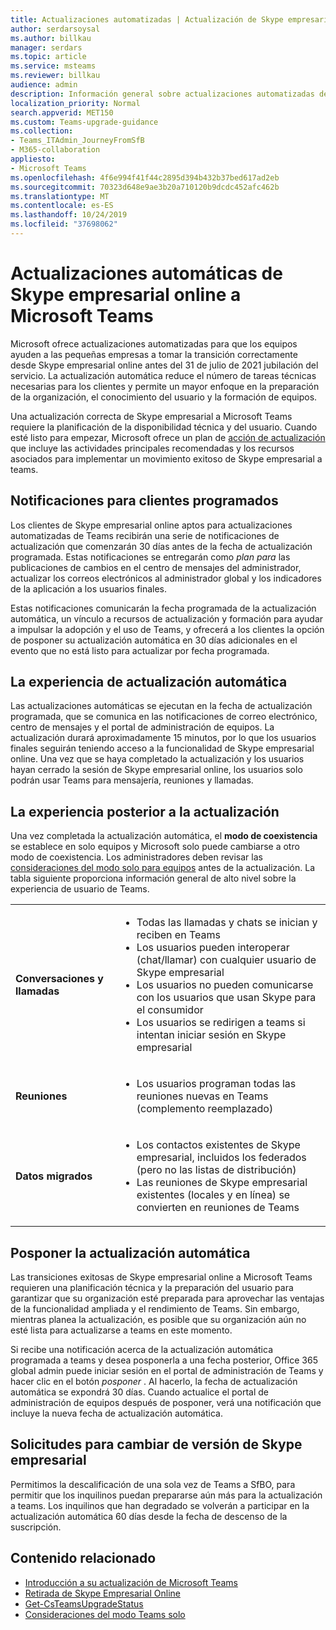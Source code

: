 ```yaml
---
title: Actualizaciones automatizadas | Actualización de Skype empresarial a teams
author: serdarsoysal
ms.author: billkau
manager: serdars
ms.topic: article
ms.service: msteams
ms.reviewer: billkau
audience: admin
description: Información general sobre actualizaciones automatizadas de Skype empresarial a equipos
localization_priority: Normal
search.appverid: MET150
ms.custom: Teams-upgrade-guidance
ms.collection:
- Teams_ITAdmin_JourneyFromSfB
- M365-collaboration
appliesto:
- Microsoft Teams
ms.openlocfilehash: 4f6e994f41f44c2895d394b432b37bed617ad2eb
ms.sourcegitcommit: 70323d648e9ae3b20a710120b9dcdc452afc462b
ms.translationtype: MT
ms.contentlocale: es-ES
ms.lasthandoff: 10/24/2019
ms.locfileid: "37698062"
---
```

# <a name="automated-upgrades-from-skype-for-business-online-to-microsoft-teams"></a>Actualizaciones automáticas de Skype empresarial online a Microsoft Teams

Microsoft ofrece actualizaciones automatizadas para que los equipos ayuden a las pequeñas empresas a tomar la transición correctamente desde Skype empresarial online antes del 31 de julio de 2021 jubilación del servicio. La actualización automática reduce el número de tareas técnicas necesarias para los clientes y permite un mayor enfoque en la preparación de la organización, el conocimiento del usuario y la formación de equipos.

Una actualización correcta de Skype empresarial a Microsoft Teams requiere la planificación de la disponibilidad técnica y del usuario. Cuando esté listo para empezar, Microsoft ofrece un plan de [acción de actualización](upgrade-basic.md) que incluye las actividades principales recomendadas y los recursos asociados para implementar un movimiento exitoso de Skype empresarial a teams.

## <a name="notifications-for-scheduled-customers"></a>Notificaciones para clientes programados

Los clientes de Skype empresarial online aptos para actualizaciones automatizadas de Teams recibirán una serie de notificaciones de actualización que comenzarán 30 días antes de la fecha de actualización programada. Estas notificaciones se entregarán como *plan para* las publicaciones de cambios en el centro de mensajes del administrador, actualizar los correos electrónicos al administrador global y los indicadores de la aplicación a los usuarios finales.

Estas notificaciones comunicarán la fecha programada de la actualización automática, un vínculo a recursos de actualización y formación para ayudar a impulsar la adopción y el uso de Teams, y ofrecerá a los clientes la opción de posponer su actualización automática en 30 días adicionales en el evento que no está listo para actualizar por fecha programada.

## <a name="the-automated-upgrade-experience"></a>La experiencia de actualización automática

Las actualizaciones automáticas se ejecutan en la fecha de actualización programada, que se comunica en las notificaciones de correo electrónico, centro de mensajes y el portal de administración de equipos. La actualización durará aproximadamente 15 minutos, por lo que los usuarios finales seguirán teniendo acceso a la funcionalidad de Skype empresarial online. Una vez que se haya completado la actualización y los usuarios hayan cerrado la sesión de Skype empresarial online, los usuarios solo podrán usar Teams para mensajería, reuniones y llamadas.

## <a name="the-post-upgrade-experience"></a>La experiencia posterior a la actualización

Una vez completada la actualización automática, el **modo de coexistencia** se establece en solo equipos y Microsoft solo puede cambiarse a otro modo de coexistencia. Los administradores deben revisar las [consideraciones del modo solo para equipos](teams-only-mode-considerations.md) antes de la actualización. La tabla siguiente proporciona información general de alto nivel sobre la experiencia de usuario de Teams.


|  |  |
|---------|---------|
|**Conversaciones y llamadas**     | <UL><LI>Todas las llamadas y chats se inician y reciben en Teams<LI>Los usuarios pueden interoperar (chat/llamar) con cualquier usuario de Skype empresarial<LI>Los usuarios no pueden comunicarse con los usuarios que usan Skype para el consumidor<LI>Los usuarios se redirigen a teams si intentan iniciar sesión en Skype empresarial      </UL>  |
|**Reuniones**     |  <UL><LI>Los usuarios programan todas las reuniones nuevas en Teams (complemento reemplazado)    </UL>   |
|**Datos migrados**     |<UL><LI>Los contactos existentes de Skype empresarial, incluidos los federados (pero no las listas de distribución)<LI>Las reuniones de Skype empresarial existentes (locales y en línea) se convierten en reuniones de Teams</UL>         |

## <a name="postponing-your-automated-upgrade"></a>Posponer la actualización automática

Las transiciones exitosas de Skype empresarial online a Microsoft Teams requieren una planificación técnica y la preparación del usuario para garantizar que su organización esté preparada para aprovechar las ventajas de la funcionalidad ampliada y el rendimiento de Teams. Sin embargo, mientras planea la actualización, es posible que su organización aún no esté lista para actualizarse a teams en este momento.

Si recibe una notificación acerca de la actualización automática programada a teams y desea posponerla a una fecha posterior, Office 365 global admin puede iniciar sesión en el portal de administración de Teams y hacer clic en el botón *posponer* . Al hacerlo, la fecha de actualización automática se expondrá 30 días. Cuando actualice el portal de administración de equipos después de posponer, verá una notificación que incluye la nueva fecha de actualización automática.

## <a name="requests-to-downgrade-to-skype-for-business"></a>Solicitudes para cambiar de versión de Skype empresarial

Permitimos la descalificación de una sola vez de Teams a SfBO, para permitir que los inquilinos puedan prepararse aún más para la actualización a teams. Los inquilinos que han degradado se volverán a participar en la actualización automática 60 días desde la fecha de descenso de la suscripción.

## <a name="related-content"></a>Contenido relacionado

- [Introducción a su actualización de Microsoft Teams](upgrade-start-here.md)
- [Retirada de Skype Empresarial Online](skype-for-business-online-retirement.md)
- [Get-CsTeamsUpgradeStatus](https://docs.microsoft.com/powershell/module/skype/get-csteamsupgradestatus?view=skype-ps)
- [Consideraciones del modo Teams solo](teams-only-mode-considerations.md)

